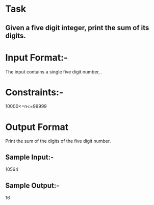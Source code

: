 # Task

## Given a five digit integer, print the sum of its digits.

# Input Format:-

The input contains a single five digit number, .

# Constraints:-
10000<=n<=99999


# Output Format

Print the sum of the digits of the five digit number.

## Sample Input:-
10564
## Sample Output:-
16

